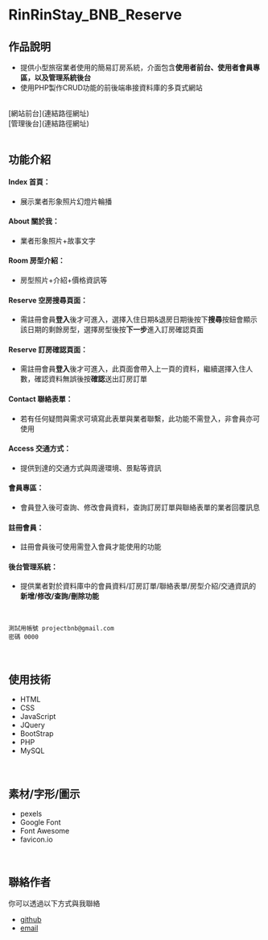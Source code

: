 # RinRinStay_BNB_Reserve
## 作品說明
* 提供小型旅宿業者使用的簡易訂房系統，介面包含**使用者前台、使用者會員專區，以及管理系統後台**
* 使用PHP製作CRUD功能的前後端串接資料庫的多頁式網站
<br/>
[網站前台](連結路徑網址) <br/>
[管理後台](連結路徑網址) <br/>
<br/>

## 功能介紹
#### Index 首頁：
* 展示業者形象照片幻燈片輪播
#### About 關於我：
* 業者形象照片+故事文字
#### Room 房型介紹：
* 房型照片+介紹+價格資訊等
#### Reserve 空房搜尋頁面：
* 需註冊會員**登入**後才可進入，選擇入住日期&退房日期後按下**搜尋**按鈕會顯示該日期的剩餘房型，選擇房型後按**下一步**進入訂房確認頁面
#### Reserve 訂房確認頁面：
* 需註冊會員**登入**後才可進入，此頁面會帶入上一頁的資料，繼續選擇入住人數，確認資料無誤後按**確認**送出訂房訂單
#### Contact 聯絡表單：
* 若有任何疑問與需求可填寫此表單與業者聯繫，此功能不需登入，非會員亦可使用
#### Access 交通方式：
* 提供到達的交通方式與周邊環境、景點等資訊
#### 會員專區：
* 會員登入後可查詢、修改會員資料，查詢訂房訂單與聯絡表單的業者回覆訊息
#### 註冊會員：
* 註冊會員後可使用需登入會員才能使用的功能
#### 後台管理系統：
* 提供業者對於資料庫中的會員資料/訂房訂單/聯絡表單/房型介紹/交通資訊的**新增/修改/查詢/刪除功能**<br/>
<br/>

```
測試用帳號 projectbnb@gmail.com
密碼 0000
```
<br/>

## 使用技術
* HTML
* CSS
* JavaScript
* JQuery
* BootStrap
* PHP
* MySQL
<br/>

## 素材/字形/圖示
* pexels
* Google Font
* Font Awesome
* favicon.io
<br/>

## 聯絡作者
你可以透過以下方式與我聯絡
* [github](https://github.com/HsiaoTingHong)
* [email](hsiaoting1003@gmail.com) 
<br/>
